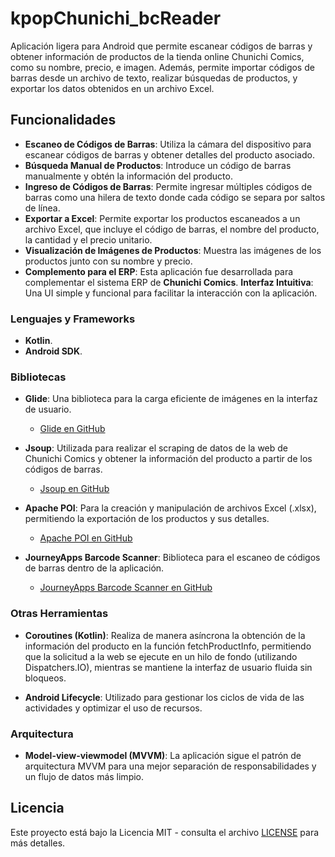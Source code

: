 # kpopChunichi_bcReader
Aplicación ligera para Android que permite escanear códigos de barras y obtener información de productos de la tienda online Chunichi Comics, como su nombre, precio, e imagen. Además, permite importar códigos de barras desde un archivo de texto, realizar búsquedas de productos, y exportar los datos obtenidos en un archivo Excel.


## Funcionalidades
- **Escaneo de Códigos de Barras**: Utiliza la cámara del dispositivo para escanear códigos de barras y obtener detalles del producto asociado.
- **Búsqueda Manual de Productos**: Introduce un código de barras manualmente y obtén la información del producto.
- **Ingreso de Códigos de Barras**: Permite ingresar múltiples códigos de barras como una hilera de texto donde cada código se separa por saltos de línea.
- **Exportar a Excel**: Permite exportar los productos escaneados a un archivo Excel, que incluye el código de barras, el nombre del producto, la cantidad y el precio unitario.
- **Visualización de Imágenes de Productos**: Muestra las imágenes de los productos junto con su nombre y precio.
- **Complemento para el ERP**: Esta aplicación fue desarrollada para complementar el sistema ERP de **Chunichi Comics**.
**Interfaz Intuitiva**: Una UI simple y funcional para facilitar la interacción con la aplicación.


### Lenguajes y Frameworks

- **Kotlin**.
- **Android SDK**.

### Bibliotecas

- **Glide**: Una biblioteca para la carga eficiente de imágenes en la interfaz de usuario.
  - [Glide en GitHub](https://github.com/bumptech/glide)
  
- **Jsoup**: Utilizada para realizar el scraping de datos de la web de Chunichi Comics y obtener la información del producto a partir de los códigos de barras.
  - [Jsoup en GitHub](https://github.com/jhy/jsoup)
  
- **Apache POI**: Para la creación y manipulación de archivos Excel (.xlsx), permitiendo la exportación de los productos y sus detalles.
  - [Apache POI en GitHub](https://github.com/apache/poi)

- **JourneyApps Barcode Scanner**: Biblioteca para el escaneo de códigos de barras dentro de la aplicación.
  - [JourneyApps Barcode Scanner en GitHub](https://github.com/journeyapps/zxing-android-embedded)

### Otras Herramientas

- **Coroutines (Kotlin)**: Realiza de manera asíncrona la obtención de la información del producto en la función fetchProductInfo, permitiendo que la solicitud a la web se ejecute en un hilo de fondo (utilizando Dispatchers.IO), mientras se mantiene la interfaz de usuario fluida sin bloqueos.
  
- **Android Lifecycle**: Utilizado para gestionar los ciclos de vida de las actividades y optimizar el uso de recursos.

### Arquitectura

- **Model-view-viewmodel (MVVM)**: La aplicación sigue el patrón de arquitectura MVVM para una mejor separación de responsabilidades y un flujo de datos más limpio.


## Licencia
Este proyecto está bajo la Licencia MIT - consulta el archivo [LICENSE](LICENSE) para más detalles.
